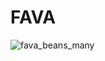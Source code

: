 # FAVA
![fava_beans_many](https://user-images.githubusercontent.com/81096946/169489192-c54ce449-ea3d-4d53-9e08-f768c2093130.png)
